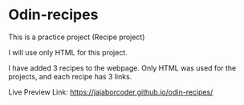 # Odin-recipes


This is a practice project (Recipe project)

I will use only HTML for this project.

I have added 3 recipes to the webpage. Only HTML was used for the projects, and each recipe has 3 links.

Live Preview Link: https://jajaborcoder.github.io/odin-recipes/
